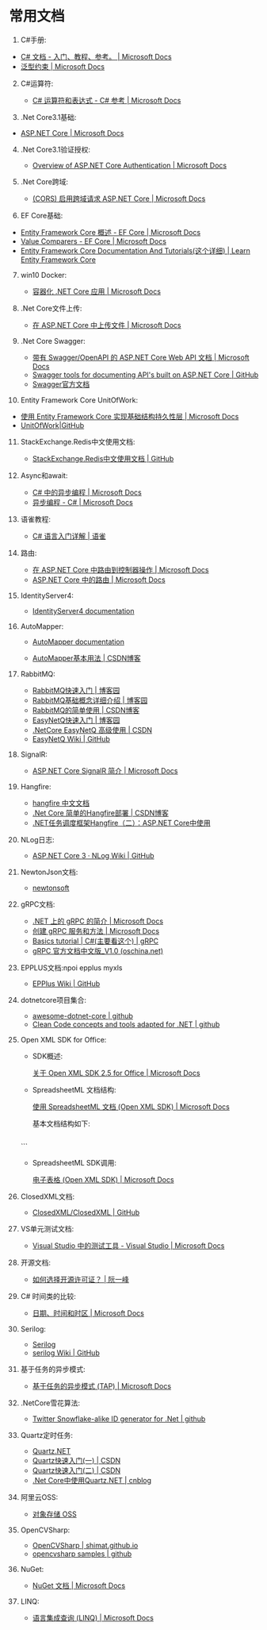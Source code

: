 # 常用文档

1.  C#手册:
   
   + [C# 文档 - 入门、教程、参考。 | Microsoft Docs](https://docs.microsoft.com/zh-cn/dotnet/csharp/)
   + [泛型约束 | Microsoft Docs](https://docs.microsoft.com/zh-cn/dotnet/csharp/programming-guide/generics/constraints-on-type-parameters)
   
2.  C#运算符:
    
    + [C# 运算符和表达式 - C# 参考 | Microsoft Docs](https://docs.microsoft.com/zh-cn/dotnet/csharp/language-reference/operators/)
    
3.  .Net Core3.1基础:

   + [ASP.NET Core | Microsoft Docs](https://docs.microsoft.com/zh-cn/aspnet/core/fundamentals/middleware/?view=aspnetcore-3.1#middleware-order)
   
4.  .Net Core3.1验证授权:

    - [Overview of ASP.NET Core Authentication | Microsoft Docs](https://docs.microsoft.com/en-us/aspnet/core/security/authentication/?view=aspnetcore-3.1)

5. .Net Core跨域:

   + [(CORS) 启用跨域请求 ASP.NET Core | Microsoft Docs](https://docs.microsoft.com/zh-cn/aspnet/core/security/cors?view=aspnetcore-3.1)

6.  EF Core基础: 

   + [Entity Framework Core 概述 - EF Core | Microsoft Docs](https://docs.microsoft.com/zh-cn/ef/core/)
   + [Value Comparers - EF Core | Microsoft Docs](https://docs.microsoft.com/en-us/ef/core/modeling/value-comparers?tabs=ef5)
   + [Entity Framework Core Documentation And Tutorials(这个详细) | Learn Entity Framework Core](https://www.learnentityframeworkcore.com/)

7. win10 Docker:

   + [容器化 .NET Core 应用 | Microsoft Docs](https://docs.microsoft.com/zh-cn/virtualization/windowscontainers/quick-start/building-sample-app)

8. .Net Core文件上传: 

   + [在 ASP.NET Core 中上传文件 | Microsoft Docs](https://docs.microsoft.com/zh-cn/aspnet/core/mvc/models/file-uploads?view=aspnetcore-3.1)

9. .Net Core Swagger:
   + [带有 Swagger/OpenAPI 的 ASP.NET Core Web API 文档 | Microsoft Docs](https://docs.microsoft.com/zh-cn/aspnet/core/tutorials/web-api-help-pages-using-swagger?view=aspnetcore-3.1)
   + [ Swagger tools for documenting API's built on ASP.NET Core | GitHub](https://github.com/domaindrivendev/Swashbuckle.AspNetCore#swashbuckle-apiexplorer-and-routing)
   + [Swagger官方文档](https://swagger.io/docs/specification/about/)

10. Entity Framework Core UnitOfWork:
   + [使用 Entity Framework Core 实现基础结构持久性层 | Microsoft Docs](https://docs.microsoft.com/zh-cn/dotnet/architecture/microservices/microservice-ddd-cqrs-patterns/infrastructure-persistence-layer-implementation-entity-framework-core)
   + [UnitOfWork|GitHub](https://github.com/Arch/UnitOfWork)

11. StackExchange.Redis中文使用文档:

    + [StackExchange.Redis中文使用文档 | GitHub](https://github.com/WeihanLi/StackExchange.Redis-docs-zh-cn)

12. Async和await:

    + [C# 中的异步编程 | Microsoft Docs](https://docs.microsoft.com/zh-cn/dotnet/csharp/programming-guide/concepts/async/)
    + [异步编程 - C# | Microsoft Docs](https://docs.microsoft.com/zh-cn/dotnet/csharp/async)

13. 语雀教程:

    + [C# 语言入门详解 | 语雀](https://www.yuque.com/yuejiangliu/dotnet/timothy-csharp)

14. 路由:
    + [在 ASP.NET Core 中路由到控制器操作 | Microsoft Docs](https://docs.microsoft.com/zh-cn/aspnet/core/mvc/controllers/routing?view=aspnetcore-3.1#set-up-conventional-route)
    + [ASP.NET Core 中的路由 | Microsoft Docs](https://docs.microsoft.com/zh-cn/aspnet/core/fundamentals/routing?view=aspnetcore-5.0&viewFallbackFrom=aspnetcore-3.1) 

15. IdentityServer4:

    + [IdentityServer4  documentation](https://identityserver4.readthedocs.io/en/latest/topics/startup.html)

16. AutoMapper: 

    + [AutoMapper documentation](https://docs.automapper.org/en/latest/Getting-started.html)

    + [ AutoMapper基本用法 | CSDN博客](https://blog.csdn.net/wtf123654789/article/details/90445513)

17. RabbitMQ:
    + [RabbitMQ快速入门 | 博客园](https://www.cnblogs.com/sgh1023/p/11217017.html)
    + [RabbitMQ基础概念详细介绍 | 博客园](https://www.cnblogs.com/williamjie/p/9481774.html)
    + [RabbitMQ的简单使用 | CSDN博客](https://blog.csdn.net/wangbing25307/article/details/80845641?utm_medium=distribute.pc_relevant.none-task-blog-BlogCommendFromMachineLearnPai2-2.control&dist_request_id=&depth_1-utm_source=distribute.pc_relevant.none-task-blog-BlogCommendFromMachineLearnPai2-2.control)
    + [EasyNetQ快速入门 | 博客园](https://www.cnblogs.com/HuangLiang/p/7105659.html)
    + [.NetCore EasyNetQ 高级使用 | CSDN](https://blog.csdn.net/hezhixiang/article/details/102957965)
    + [EasyNetQ Wiki | GitHub](https://github.com/EasyNetQ/EasyNetQ/wiki/Quick-Start)

18. SignalR:

    + [ASP.NET Core SignalR 简介 | Microsoft Docs](https://docs.microsoft.com/zh-cn/aspnet/core/signalr/introduction?view=aspnetcore-3.1)

19. Hangfire:
    + [hangfire 中文文档](https://www.bookstack.cn/read/hangfire-zh/blankquick-start)
    + [.Net Core 简单的Hangfire部署 | CSDN博客](https://blog.csdn.net/weixin_43925876/article/details/89257885)
    + [.NET任务调度框架Hangfire（二）：ASP.NET Core中使用 ](https://www.leo96.com/article/detail/59)

20. NLog日志:

    + [ASP.NET Core 3 · NLog Wiki | GitHub](https://github.com/NLog/NLog/wiki/Getting-started-with-ASP.NET-Core-3)

21. NewtonJson文档:

    + [newtonsoft](https://www.newtonsoft.com/json/help/html/Introduction.htm)

22. gRPC文档:

    + [.NET 上的 gRPC 的简介 | Microsoft Docs](https://docs.microsoft.com/zh-cn/aspnet/core/grpc/?view=aspnetcore-3.1)
    + [创建 gRPC 服务和方法 | Microsoft Docs](https://docs.microsoft.com/zh-cn/aspnet/core/grpc/services?view=aspnetcore-3.1)
    + [Basics tutorial | C#(主要看这个) | gRPC](https://grpc.io/docs/languages/csharp/basics/#example-code-and-setup)
    + [gRPC 官方文档中文版_V1.0 (oschina.net)](http://doc.oschina.net/grpc?t=58008)

23. EPPLUS文档:npoi epplus myxls 

    + [EPPlus Wiki | GitHub](https://github.com/JanKallman/EPPlus/wiki/Getting-Started)

24. dotnetcore项目集合:

    + [awesome-dotnet-core | github](https://github.com/jasonhua95/awesome-dotnet-core)
    + [Clean Code concepts and tools adapted for .NET | github](https://github.com/thangchung/clean-code-dotnet#table-of-contents)

25. Open XML SDK for Office:

    + SDK概述:

      [关于 Open XML SDK 2.5 for Office | Microsoft Docs](https://docs.microsoft.com/zh-cn/office/open-xml/about-the-open-xml-sdk)

    + SpreadsheetML 文档结构:

      [使用 SpreadsheetML 文档 (Open XML SDK) | Microsoft Docs](https://docs.microsoft.com/zh-cn/office/open-xml/working-with-spreadsheetml-documents)

      基本文档结构如下: 

      ```xml
    <?xml version="1.0" encoding="UTF-8" standalone="yes" ?> 
      <workbook xmlns=http://schemas.openxmlformats.org/spreadsheetml/2006/main xmlns:r="http://schemas.openxmlformats.org/officeDocument/2006/relationships">
      	<sheets>
                  <sheet name="MySheet1" sheetId="1" r:id="rId1" /> 
                  <sheet name="MySheet2" sheetId="2" r:id="rId2" /> 
      	</sheets>
      </workbook>
      ```

    + SpreadsheetML SDK调用:

      [电子表格 (Open XML SDK) | Microsoft Docs](https://docs.microsoft.com/zh-cn/office/open-xml/spreadsheets)

26. ClosedXML文档:

    + [ClosedXML/ClosedXML | GitHub](https://github.com/closedxml/closedxml)

27. VS单元测试文档:

    + [Visual Studio 中的测试工具 - Visual Studio | Microsoft Docs](https://docs.microsoft.com/zh-cn/visualstudio/test/?view=vs-2019)

28. 开源文档:

    + [如何选择开源许可证？ | 阮一峰](http://www.ruanyifeng.com/blog/2011/05/how_to_choose_free_software_licenses.html)

29. C# 时间类的比较:

    + [日期、时间和时区 | Microsoft Docs](https://docs.microsoft.com/zh-cn/dotnet/standard/datetime/)

30. Serilog:

    + [Serilog](https://serilog.net/)
    + [serilog Wiki | GitHub](https://github.com/serilog/serilog/wiki/Getting-Started)

31. 基于任务的异步模式:

    + [基于任务的异步模式 (TAP) | Microsoft Docs](https://docs.microsoft.com/zh-cn/dotnet/standard/asynchronous-programming-patterns/task-based-asynchronous-pattern-tap)

32. .NetCore雪花算法:

    + [Twitter Snowflake-alike ID generator for .Net | github](https://github.com/RobThree/IdGen)

33. Quartz定时任务:

    + [Quartz.NET](https://www.quartz-scheduler.net/documentation/quartz-3.x/quick-start.html)
    + [Quartz快速入门(一) | CSDN](https://blog.csdn.net/xiaolu1014/article/details/103863979)
    + [Quartz快速入门(二) | CSDN](https://blog.csdn.net/xiaolu1014/article/details/103880704)
    + [.Net Core中使用Quartz.NET | cnblog](https://www.cnblogs.com/qtiger/p/13633965.html)

34. 阿里云OSS:

    - [对象存储 OSS](https://help.aliyun.com/document_detail/91093.html?spm=a2c4g.11186623.6.1253.347df2eej9RStJ)

35. OpenCVSharp:
    - [OpenCVSharp | shimat.github.io](http://shimat.github.io/opencvsharp/api/OpenCvSharp.VideoCapture.html)
    - [opencvsharp samples | github](https://github.com/shimat/opencvsharp_samples)

36. NuGet:

    - [NuGet 文档 | Microsoft Docs](https://docs.microsoft.com/zh-cn/nuget/)

37. LINQ:

    - [语言集成查询 (LINQ) | Microsoft Docs](https://docs.microsoft.com/zh-cn/dotnet/csharp/programming-guide/concepts/linq/)

